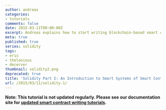 ```yaml
---
author: andreas
categories:
- tutorials
comments: false
date: 2015-03-11T00:00:00Z
excerpt: Andreas explains how to start writing blockchain-based smart contract systems.
meta: true
published: true
series: solidity
tags:
- eris
- thelonious
- decerver
thumbnail: solidity2.png
deprecated: true
title: 'Solidity Part I: An Introduction to Smart Systems of Smart Contracts'
url: /2015/03/11/solidity-1/
---
```


**Note: This tutorial is not updated regularly. Please see our documentation site for [updated smart contract writing tutorials](https://monax.io/docs/tutorials/solidity/).**
